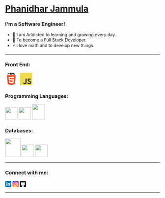 &nbsp;&nbsp;&nbsp;&nbsp;&nbsp;&nbsp; 
# [Phanidhar Jammula](https://github.com/PhanidharJammula)

### I'm a Software Engineer!

   - :seedling: I am Addicted to learning and growing every day.
   - :goal_net: To become a Full Stack Developer.
   - :zap: I love math and to develop new things.

* * *

### Front End:
<img src="https://raw.githubusercontent.com/github/explore/80688e429a7d4ef2fca1e82350fe8e3517d3494d/topics/html/html.png" width="40" height="40">&nbsp;&nbsp;<img src="https://raw.githubusercontent.com/github/explore/80688e429a7d4ef2fca1e82350fe8e3517d3494d/topics/javascript/javascript.png" width="40" height="40">

### Programming Languages:
<img src="https://github.com/abranhe/programming-languages-logos/blob/master/src/python/python.png" width="40" height="40">       <img src="https://camo.githubusercontent.com/cdbd0ba439365fba9d1b72e05b6d7e93828f9a9cce4a71346a1a11ed6216261f/68747470733a2f2f696d672e69636f6e73382e636f6d2f636f6c6f722f35302f3030303030302f632d70726f6772616d6d696e672e706e67" width="40" height="40">    <img src="https://camo.githubusercontent.com/6d8bb5138ee1d0f5dfe007ed667838b5a0a1b8629984fab3070466ad52d638b3/68747470733a2f2f696d672e69636f6e73382e636f6d2f636f6c6f722f35302f3030303030302f6a6176612d636f666665652d6375702d6c6f676f2e706e67" width="40" height="50">

### Databases:
<img src="https://github.com/yurijserrano/Github-Profile-Readme-Logos/blob/master/databases/mysql.svg" width="50" height="60">    <img src="https://github.com/yurijserrano/Github-Profile-Readme-Logos/blob/master/databases/redis.svg" width="40" height="40">    <img src="https://github.com/yurijserrano/Github-Profile-Readme-Logos/blob/master/databases/cassandra.svg" width="40" height="40">

* * *

### Connect with me:
<a href="https://www.linkedin.com/in/phanidhar-j-7b5988114/"><img src="https://github.com/edent/SuperTinyIcons/blob/master/images/svg/linkedin.svg" width="20" height="20"></a>    <a href="https://www.instagram.com/phanidhar.jammula/"> <img src="https://github.com/edent/SuperTinyIcons/blob/master/images/svg/instagram.svg" width="20" height="20"></a>    <a href="https://github.com/PhanidharJammula"> <img src="https://raw.githubusercontent.com/edent/SuperTinyIcons/master/images/png/github.png
" width="20" height="20"></a>   
* * *

